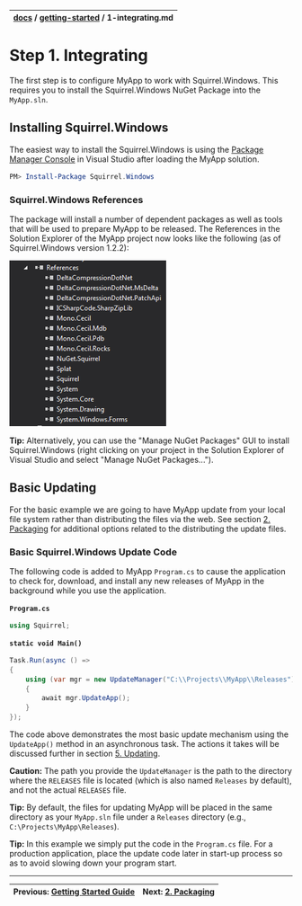 | [docs](..) / [getting-started](.) / 1-integrating.md |
|:---|



# Step 1. Integrating

The first step is to configure MyApp to work with Squirrel.Windows. This requires you to install the Squirrel.Windows NuGet Package into the `MyApp.sln`.

## Installing Squirrel.Windows

The easiest way to install the Squirrel.Windows is using the [Package Manager Console](https://docs.NuGet.org/consume/package-manager-console) in Visual Studio after loading the MyApp solution.

~~~powershell
PM> Install-Package Squirrel.Windows
~~~

### Squirrel.Windows References

The package will install a number of dependent packages as well as tools that will be used to prepare MyApp to be released. The References in the Solution Explorer of the MyApp project now looks like the following (as of Squirrel.Windows version 1.2.2):

![](images/1.1-post-package-install.png)

**Tip:** Alternatively, you can use the "Manage NuGet Packages" GUI to install Squirrel.Windows (right clicking on your project in the Solution Explorer of Visual Studio and select "Manage NuGet Packages..."). 

## Basic Updating

For the basic example we are going to have MyApp update from your local file system rather than distributing the files via the web.  See section [2. Packaging](2-packaging.md) for additional options related to the distributing the update files.

### Basic Squirrel.Windows Update Code
The following code is added to MyApp `Program.cs` to cause the application to check for, download, and install any new releases of MyApp in the background while you use the application. 

**`Program.cs`**

~~~cs
using Squirrel;
~~~

**`static void Main()`**

~~~cs
Task.Run(async () =>
{
	using (var mgr = new UpdateManager("C:\\Projects\\MyApp\\Releases"))
	{
		await mgr.UpdateApp();
	}
});
~~~

The code above demonstrates the most basic update mechanism using the `UpdateApp()` method in an asynchronous task. The actions it takes will be discussed further in section [5. Updating](5-updating.md).

**Caution:** The path you provide the `UpdateManager` is the path to the directory where the `RELEASES` file is located (which is also named `Releases` by default), and not the actual `RELEASES` file.

**Tip:** By default, the files for updating MyApp will be placed in the same directory as your `MyApp.sln` file under a `Releases` directory (e.g., `C:\Projects\MyApp\Releases`).


**Tip:** In this example we simply put the code in the `Program.cs` file. For a production application, place the update code later in start-up process so as to avoid slowing down your program start. 

---
| Previous: [Getting Started Guide](0-overview.md) | Next: [2. Packaging](2-packaging.md)|
|:---|:---|
